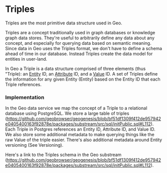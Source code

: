 # Triples

Triples are the most primitive data structure used in Geo.

Triples are a concept traditionally used in graph databases or knowledge graph data stores. They're useful to arbitrarily define any data about any concept, and especially for querying data based on semantic meaning. Since data in Geo uses the Triples format, we don't have to define a schema ahead of time in our database. Instead Triples create the data model for entities in user-land.

In Geo a Triple is a data structure comprised of three elements (thus "Triple): an [Entity](01-entities.md) ID, an [Attribute](03-attributes.md) ID, and a [Value](04-values.md) ID. A set of Triples define the information for any given Entity (Entity) based on the Entity ID that each Triple references.

[](./images/triples.png)

### Implementation

In the Geo data service we map the concept of a Triple to a relational database using PostgreSQL. We store a large table of triples (https://github.com/geobrowser/geogenesis/blob/bf51df1309f412de957942e0405400163f92878e/packages/substream/src/sql/initPublic.sql#L112). Each Triple in Postgres references an Entity ID, Attribute ID, and Value ID. We also store some additional metadata to make querying things like the raw Value of the triple easier. There's also additional metadata around Entity versioning (See Versioning).

Here's a link to the Triples schema in the Geo substream (https://github.com/geobrowser/geogenesis/blob/bf51df1309f412de957942e0405400163f92878e/packages/substream/src/sql/initPublic.sql#L112).
